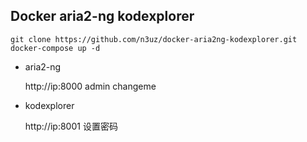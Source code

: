 ## Docker aria2-ng kodexplorer

```
git clone https://github.com/n3uz/docker-aria2ng-kodexplorer.git
docker-compose up -d
```

- aria2-ng

  http://ip:8000 admin changeme

- kodexplorer

  http://ip:8001 设置密码

